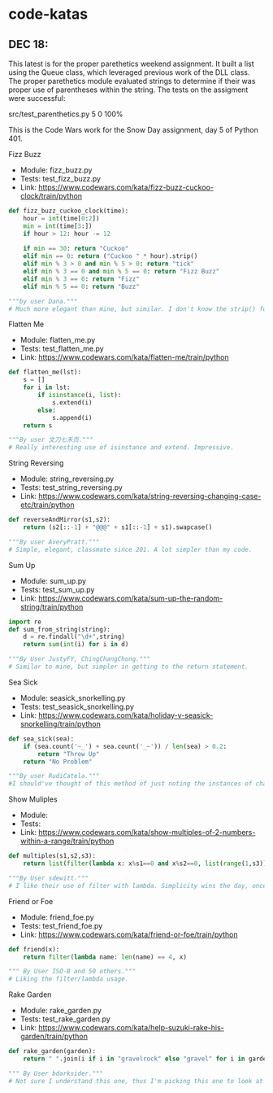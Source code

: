 # code-katas
## DEC 18:
This latest is for the proper parethetics weekend assignment. 
It built a list using the Queue class, which leveraged previous work of the DLL class.
The proper parethetics module evaluated strings to determine if their was proper use of parentheses within the string.
The tests on the assigment were successful:

src/test_parenthetics.py              5      0   100%




This is the Code Wars work for the Snow Day assignment, day 5 of Python 401.

Fizz Buzz
- Module: fizz_buzz.py
- Tests: test_fizz_buzz.py
- Link: https://www.codewars.com/kata/fizz-buzz-cuckoo-clock/train/python


```python
def fizz_buzz_cuckoo_clock(time):
    hour = int(time[0:2])
    min = int(time[3:])
    if hour > 12: hour -= 12
    
    if min == 30: return "Cuckoo"
    elif min == 0: return ("Cuckoo " * hour).strip()
    elif min % 3 > 0 and min % 5 > 0: return "tick"
    elif min % 3 == 0 and min % 5 == 0: return "Fizz Buzz"
    elif min % 3 == 0: return "Fizz"
    elif min % 5 == 0: return "Buzz"

"""by user Dana."""
# Much more elegant than mine, but similar. I don't know the strip() function. 
```



Flatten Me
- Module: flatten_me.py
- Tests: test_flatten_me.py
- Link: https://www.codewars.com/kata/flatten-me/train/python

```python
def flatten_me(lst):
    s = []
    for i in lst:
        if isinstance(i, list):
            s.extend(i)
        else:
            s.append(i)
    return s

"""By user 文刀七禾页."""
# Really interesting use of isinstance and extend. Impressive.
```



String Reversing
- Module: string_reversing.py
- Tests: test_string_reversing.py
- Link: https://www.codewars.com/kata/string-reversing-changing-case-etc/train/python

```python
def reverseAndMirror(s1,s2):
    return (s2[::-1] + "@@@" + s1[::-1] + s1).swapcase()

"""By user AveryPratt."""
# Simple, elegant, classmate since 201. A lot simpler than my code.
```



Sum Up
- Module: sum_up.py
- Tests: test_sum_up.py
- Link: https://www.codewars.com/kata/sum-up-the-random-string/train/python

```python
import re
def sum_from_string(string):
    d = re.findall("\d+",string)
    return sum(int(i) for i in d)

"""By User JustyFY, ChingChangChong."""
# Similar to mine, but simpler in getting to the return statement.
```


Sea Sick
- Module: seasick_snorkelling.py
- Tests: test_seasick_snorkelling.py
- Link: https://www.codewars.com/kata/holiday-v-seasick-snorkelling/train/python

```python
def sea_sick(sea):
    if (sea.count('~_') + sea.count('_~')) / len(sea) > 0.2:
        return "Throw Up"
    return "No Problem"

"""By user RudiCatela."""
#I should've thought of this method of just noting the instances of change. Again, simpler.
```



Show Muliples
- Module:
- Tests:
- Link: https://www.codewars.com/kata/show-multiples-of-2-numbers-within-a-range/train/python

```python
def multiples(s1,s2,s3):
    return list(filter(lambda x: x%s1==0 and x%s2==0, list(range(1,s3))))

"""By User sdewitt."""
# I like their use of filter with lambda. Simplicity wins the day, once again.
```


Friend or Foe
- Module: friend_foe.py
- Tests: test_friend_foe.py
- Link: https://www.codewars.com/kata/friend-or-foe/train/python

```python
def friend(x):
    return filter(lambda name: len(name) == 4, x)

""" By User ISO-B and 50 others."""
# Liking the filter/lambda usage.
```


Rake Garden
- Module: rake_garden.py
- Tests: test_rake_garden.py
- Link: https://www.codewars.com/kata/help-suzuki-rake-his-garden/train/python

```python
def rake_garden(garden):
    return " ".join(i if i in "gravelrock" else "gravel" for i in garden.split())

""" By User bdarksider."""
# Not sure I understand this one, thus I'm picking this one to look at more.
```
